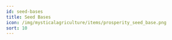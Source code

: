 ```yaml
---
id: seed-bases
title: Seed Bases
icon: /img/mysticalagriculture/items/prosperity_seed_base.png
sort: 10
---
```


